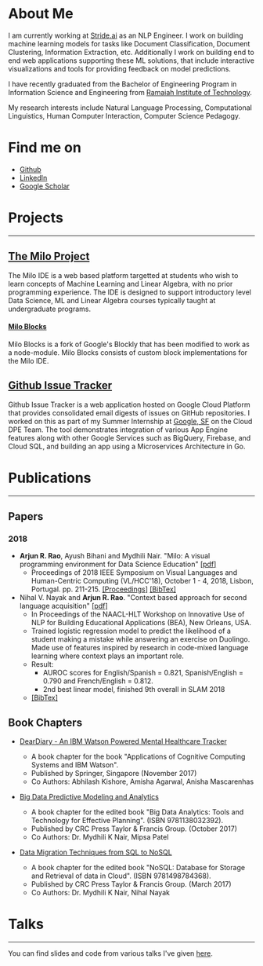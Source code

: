 # About Me

I am currently working at [Stride.ai](https://stride.ai) as an NLP Engineer. I work on building machine learning models for tasks like Document Classification, Document Clustering, Information Extraction, etc. Additionally I work on building end to end web applications supporting these ML solutions, that include interactive visualizations and tools for providing feedback on model predictions.

I have recently graduated from the Bachelor of Engineering Program in Information Science and Engineering from [Ramaiah Institute of Technology](http://msrit.edu/).

My research interests include Natural Language Processing, Computational Linguistics, Human Computer Interaction, Computer Science Pedagogy.

# Find me on
* [Github](https://github.com/arjun-rao)
* [LinkedIn](https://www.linkedin.com/in/arjunra0/)
* [Google Scholar](https://scholar.google.co.in/citations?user=pm-WRX0AAAAJ&hl=en)

# Projects
---
## [The Milo Project](https://miloide.github.io/)

The Milo IDE is a web based platform targetted at students who wish to learn concepts of Machine Learning and Linear Algebra, with no prior programming experience. The IDE is designed to support introductory level Data Science, ML and Linear Algebra courses typically taught at undergraduate programs.


#### [Milo Blocks](https://github.com/miloide/milo-blocks)

Milo Blocks is a fork of Google's Blockly that has been modified to work as a node-module. Milo Blocks consists of custom block implementations for the Milo IDE.


## [Github Issue Tracker](https://github.com/googlecloudplatform/issuetracker)

Github Issue Tracker is a web application hosted on Google Cloud Platform that provides consolidated email digests of issues on GitHub repositories. I worked on this as part of my Summer Internship at [Google, SF](https://cloud.google.com/) on the Cloud DPE Team. The tool demonstrates integration of various App Engine features along with other Google Services such as BigQuery, Firebase, and Cloud SQL, and building an app using a Microservices Architecture in Go.


# Publications
---

## Papers

### 2018
* **Arjun R. Rao**, Ayush Bihani and Mydhili Nair. "Milo: A visual programming environment for Data Science Education" [[pdf]](https://arjun.fyi/files/milo_vlhcc18_paper.pdf)
	* Proceedings of 2018 IEEE Symposium on Visual Languages and Human-Centric Computing (VL/HCC'18), October 1 - 4, 2018, Lisbon, Portugal. pp. 211-215. [[Proceedings]](https://ieeexplore.ieee.org/document/8506504) [[BibTex]](https://arjun.fyi/files/milo_vlhcc18_paper.bib)
* Nihal V. Nayak and **Arjun R. Rao**. "Context based approach for second language acquisition" [[pdf]](http://www.aclweb.org/anthology/W18-0524)
	* In Proceedings of the NAACL-HLT Workshop on Innovative Use of NLP for Building Educational Applications (BEA), New Orleans, USA.
	* Trained logistic regression model to predict the likelihood of a student making a mistake while answering an exercise on Duolingo.
	  Made use of features inspired by research in code-mixed language learning where context plays an important role.
	* Result:
		* AUROC scores for English/Spanish = 0.821, Spanish/English = 0.790 and French/English = 0.812.
		* 2nd best linear model, finished 9th overall in SLAM 2018
	* [[BibTex]](http://www.aclweb.org/anthology/W18-0524.bib)


## Book Chapters

* [DearDiary - An IBM Watson Powered Mental Healthcare Tracker](https://link.springer.com/chapter/10.1007%2F978-981-10-6418-0_8)

	* A book chapter for the book  "Applications of Cognitive Computing Systems and IBM Watson".
	* Published by Springer, Singapore (November 2017)
	* Co Authors: Abhilash Kishore, Amisha Agarwal, Anisha Mascarenhas

* [Big Data Predictive Modeling and Analytics](https://www.taylorfrancis.com/books/e/9781351180320/chapters/10.1201%2Fb21822-6)

	* A book chapter for the edited book "Big Data Analytics: Tools and Technology for Effective Planning". (ISBN 9781138032392).
	* Published by CRC Press Taylor & Francis Group. (October 2017)
	* Co Authors: Dr. Mydhili K Nair, Mipsa Patel

* [Data Migration Techniques from SQL to NoSQL](https://www.taylorfrancis.com/books/e/9781498784375/chapters/10.1201%2F9781315155579-10)

	* A book chapter for the edited book "NoSQL: Database for Storage and Retrieval of data in Cloud". (ISBN
	9781498784368).
	* Published by CRC Press Taylor & Francis Group.  (March 2017)
	* Co Authors: Dr. Mydhili K Nair, Nihal Nayak



# Talks
---

You can find slides and code from various talks I've given [here](https://github.com/arjun-rao/talks).

